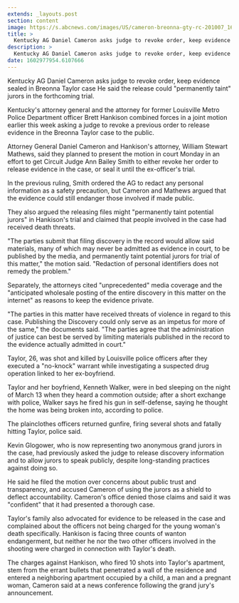 ```yaml
--- 
extends: _layouts.post 
section: content 
image: https://s.abcnews.com/images/US/cameron-breonna-gty-rc-201007_1602076815938_hpMain_2_16x9_992.jpg 
title: > 
  Kentucky AG Daniel Cameron asks judge to revoke order, keep evidence sealed in Breonna Taylor case 
description: > 
  Kentucky AG Daniel Cameron asks judge to revoke order, keep evidence sealed in Breonna Taylor case He said the release could "permanently taint" jurors in the forthcoming trial.Kentucky's attorney general and the attorney for former Louisville Metro Police Department officer Brett Hankison combined forces in a joint motion earlier this week asking a judge to revoke a previous order to release evidence in the Breonna Taylor case to the public.Kevin Glogower, who is now representing two anonymous grand jurors in the case, had previously asked the judge to release discovery information and to allow jurors to speak publicly, despite long-standing practices against doing so.Cameron's office denied those claims and said it was "confident" that it had presented a thorough case.Taylor's family also advocated for evidence to be released in the case and complained about the officers not being charged for the young woman's death specifically. 
date: 1602977954.6107666 
--- 
```

Kentucky AG Daniel Cameron asks judge to revoke order, keep evidence sealed in Breonna Taylor case He said the release could "permanently taint" jurors in the forthcoming trial.

Kentucky's attorney general and the attorney for former Louisville Metro Police Department officer Brett Hankison combined forces in a joint motion earlier this week asking a judge to revoke a previous order to release evidence in the Breonna Taylor case to the public.

Attorney General Daniel Cameron and Hankison's attorney, William Stewart Mathews, said they planned to present the motion in court Monday in an effort to get Circuit Judge Ann Bailey Smith to either revoke her order to release evidence in the case, or seal it until the ex-officer's trial.

In the previous ruling, Smith ordered the AG to redact any personal information as a safety precaution, but Cameron and Mathews argued that the evidence could still endanger those involved if made public.

They also argued the releasing files might "permanently taint potential jurors" in Hankison's trial and claimed that people involved in the case had received death threats.

"The parties submit that filing discovery in the record would allow said materials, many of which may never be admitted as evidence in court, to be published by the media, and permanently taint potential jurors for trial of this matter," the motion said. "Redaction of personal identifiers does not remedy the problem."

Separately, the attorneys cited "unprecedented" media coverage and the "anticipated wholesale posting of the entire discovery in this matter on the internet" as reasons to keep the evidence private.

"The parties in this matter have received threats of violence in regard to this case. Publishing the Discovery could only serve as an impetus for more of the same," the documents said. "The parties agree that the administration of justice can best be served by limiting materials published in the record to the evidence actually admitted in court."

Taylor, 26, was shot and killed by Louisville police officers after they executed a "no-knock" warrant while investigating a suspected drug operation linked to her ex-boyfriend.

Taylor and her boyfriend, Kenneth Walker, were in bed sleeping on the night of March 13 when they heard a commotion outside; after a short exchange with police, Walker says he fired his gun in self-defense, saying he thought the home was being broken into, according to police.

The plainclothes officers returned gunfire, firing several shots and fatally hitting Taylor, police said.

Kevin Glogower, who is now representing two anonymous grand jurors in the case, had previously asked the judge to release discovery information and to allow jurors to speak publicly, despite long-standing practices against doing so.

He said he filed the motion over concerns about public trust and transparency, and accused Cameron of using the jurors as a shield to deflect accountability. Cameron's office denied those claims and said it was "confident" that it had presented a thorough case.

Taylor's family also advocated for evidence to be released in the case and complained about the officers not being charged for the young woman's death specifically. Hankison is facing three counts of wanton endangerment, but neither he nor the two other officers involved in the shooting were charged in connection with Taylor's death.

The charges against Hankison, who fired 10 shots into Taylor's apartment, stem from the errant bullets that penetrated a wall of the residence and entered a neighboring apartment occupied by a child, a man and a pregnant woman, Cameron said at a news conference following the grand jury's announcement.